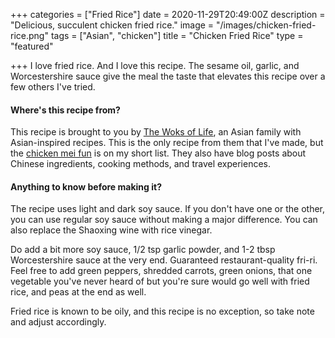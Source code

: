 +++
categories = ["Fried Rice"]
date = 2020-11-29T20:49:00Z
description = "Delicious, succulent chicken fried rice."
image = "/images/chicken-fried-rice.png"
tags = ["Asian", "chicken"]
title = "Chicken Fried Rice"
type = "featured"

+++
I love fried rice. And I love this recipe. The sesame oil, garlic, and Worcestershire sauce give the meal the taste that elevates this recipe over a few others I've tried.

#### Where's this recipe from?

This recipe is brought to you by [The Woks of Life](https://thewoksoflife.com/classic-chicken-fried-rice/ "Woks of Life"), an Asian family with Asian-inspired recipes. This is the only recipe from them that I've made, but the [chicken mei fun](https://thewoksoflife.com/chicken-mei-fun/ "Chicken Mei Fun") is on my short list. They also have blog posts about Chinese ingredients, cooking methods, and travel experiences.

#### Anything to know before making it?

The recipe uses light and dark soy sauce. If you don't have one or the other, you can use regular soy sauce without making a major difference. You can also replace the Shaoxing wine with rice vinegar.

Do add a bit more soy sauce, 1/2 tsp garlic powder, and 1-2 tbsp Worcestershire sauce at the very end. Guaranteed restaurant-quality fri-ri. Feel free to add green peppers, shredded carrots, green onions, that one vegetable you've never heard of but you're sure would go well with fried rice, and peas at the end as well.

Fried rice is known to be oily, and this recipe is no exception, so take note and adjust accordingly.